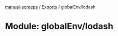 [manual-screeps](../README.md) / [Exports](../modules.md) / globalEnv/lodash

# Module: globalEnv/lodash
